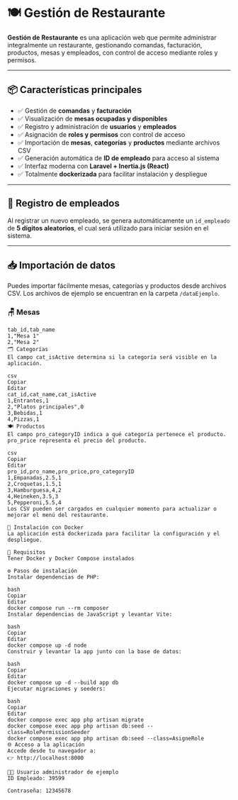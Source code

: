 # 🍽️ Gestión de Restaurante

**Gestión de Restaurante** es una aplicación web que permite administrar integralmente un restaurante, gestionando comandas, facturación, productos, mesas y empleados, con control de acceso mediante roles y permisos.

---

## 📦 Características principales

- ✅ Gestión de **comandas** y **facturación**
- ✅ Visualización de **mesas ocupadas y disponibles**
- ✅ Registro y administración de **usuarios** y **empleados**
- ✅ Asignación de **roles y permisos** con control de acceso
- ✅ Importación de **mesas**, **categorías** y **productos** mediante archivos CSV
- ✅ Generación automática de **ID de empleado** para acceso al sistema
- ✅ Interfaz moderna con **Laravel + Inertia.js (React)**
- ✅ Totalmente **dockerizada** para facilitar instalación y despliegue

---

## 👥 Registro de empleados

Al registrar un nuevo empleado, se genera automáticamente un `id_empleado` de **5 dígitos aleatorios**, el cual será utilizado para iniciar sesión en el sistema.

---

## 📥 Importación de datos

Puedes importar fácilmente mesas, categorías y productos desde archivos CSV. Los archivos de ejemplo se encuentran en la carpeta `/dataEjemplo`.

### 🪑 Mesas

```csv
tab_id,tab_name
1,"Mesa 1"
2,"Mesa 2"
🗂️ Categorías
El campo cat_isActive determina si la categoría será visible en la aplicación.

csv
Copiar
Editar
cat_id,cat_name,cat_isActive
1,Entrantes,1
2,"Platos principales",0
3,Bebidas,1
4,Pizzas,1
🍽️ Productos
El campo pro_categoryID indica a qué categoría pertenece el producto.
pro_price representa el precio del producto.

csv
Copiar
Editar
pro_id,pro_name,pro_price,pro_categoryID
1,Empanadas,2.5,1
2,Croquetas,1.5,1
3,Hamburguesa,4,2
4,Heineken,3.5,3
5,Pepperoni,5.5,4
Los CSV pueden ser cargados en cualquier momento para actualizar o mejorar el menú del restaurante.

🐳 Instalación con Docker
La aplicación está dockerizada para facilitar la configuración y el despliegue.

🔧 Requisitos
Tener Docker y Docker Compose instalados

⚙️ Pasos de instalación
Instalar dependencias de PHP:

bash
Copiar
Editar
docker compose run --rm composer
Instalar dependencias de JavaScript y levantar Vite:

bash
Copiar
Editar
docker compose up -d node
Construir y levantar la app junto con la base de datos:

bash
Copiar
Editar
docker compose up -d --build app db
Ejecutar migraciones y seeders:

bash
Copiar
Editar
docker compose exec app php artisan migrate
docker compose exec app php artisan db:seed --class=RolePermissionSeeder
docker compose exec app php artisan db:seed --class=AsigneRole
🌐 Acceso a la aplicación
Accede desde tu navegador a:
👉 http://localhost:8000

👨‍💼 Usuario administrador de ejemplo
ID Empleado: 39599

Contraseña: 12345678

